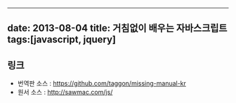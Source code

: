 
---
date: 2013-08-04
title: 거침없이 배우는 자바스크립트
tags:[javascript, jquery]
---

## 링크
- 번역판 소스 : <https://github.com/taggon/missing-manual-kr>
- 원서 소스 : <http://sawmac.com/js/>
